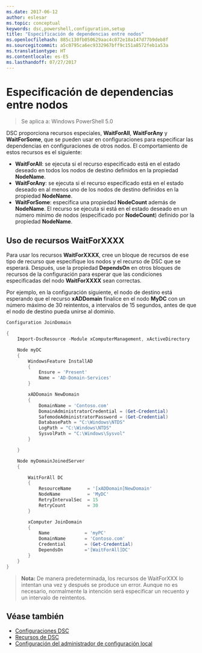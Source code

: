 ```yaml
---
ms.date: 2017-06-12
author: eslesar
ms.topic: conceptual
keywords: dsc,powershell,configuration,setup
title: "Especificación de dependencias entre nodos"
ms.openlocfilehash: 885c130fb050629aac4c072e18a147d77b9deb8f
ms.sourcegitcommit: a5c0795ca6ec9332967bff9c151a8572feb1a53a
ms.translationtype: HT
ms.contentlocale: es-ES
ms.lasthandoff: 07/27/2017
---
```

# <a name="specifying-cross-node-dependencies"></a>Especificación de dependencias entre nodos

> Se aplica a: Windows PowerShell 5.0

DSC proporciona recursos especiales, **WaitForAll**, **WaitForAny** y **WaitForSome**, que se pueden usar en configuraciones para especificar las dependencias en configuraciones de otros nodos. El comportamiento de estos recursos es el siguiente:

* **WaitForAll**: se ejecuta si el recurso especificado está en el estado deseado en todos los nodos de destino definidos en la propiedad **NodeName**.
* **WaitForAny**: se ejecuta si el recurso especificado está en el estado deseado en al menos uno de los nodos de destino definidos en la propiedad **NodeName**.
* **WaitForSome**: especifica una propiedad **NodeCount** además de **NodeName**. El recurso se ejecuta si está en el estado deseado en un número mínimo de nodos (especificado por **NodeCount**) definido por la propiedad **NodeName**. 

## <a name="using-waitforxxxx-resources"></a>Uso de recursos WaitForXXXX

Para usar los recursos **WaitForXXXX**, cree un bloque de recursos de ese tipo de recurso que especifique los nodos y el recurso de DSC que se esperará. Después, use la propiedad **DependsOn** en otros bloques de recursos de la configuración para esperar que las condiciones especificadas del nodo **WaitForXXXX** sean correctas.

Por ejemplo, en la configuración siguiente, el nodo de destino está esperando que el recurso **xADDomain** finalice en el nodo **MyDC** con un número máximo de 30 reintentos, a intervalos de 15 segundos, antes de que el nodo de destino pueda unirse al dominio.

```powershell
Configuration JoinDomain

{
    Import-DscResource -Module xComputerManagement, xActiveDirectory

    Node myDC
    {
        WindowsFeature InstallAD
        {
            Ensure = 'Present' 
            Name = 'AD-Domain-Services' 
        }

        xADDomain NewDomain 
        { 
            DomainName = 'Contoso.com'            
            DomainAdministratorCredential = (Get-Credential)
            SafemodeAdministratorPassword = (Get-Credential)
            DatabasePath = "C:\Windows\NTDS"
            LogPath = "C:\Windows\NTDS"
            SysvolPath = "C:\Windows\Sysvol"
        }

    }

    Node myDomainJoinedServer
    {

        WaitForAll DC
        {
            ResourceName      = '[xADDomain]NewDomain'
            NodeName          = 'MyDC'
            RetryIntervalSec  = 15
            RetryCount        = 30
        }

        xComputer JoinDomain
        {
            Name             = 'myPC'
            DomainName       = 'Contoso.com'
            Credential       = (Get-Credential)
            DependsOn        ='[WaitForAll]DC'
        }
    }
}
```

>**Nota:** De manera predeterminada, los recursos de WaitForXXX lo intentan una vez y después se produce un error. Aunque no es necesario, normalmente la intención será especificar un recuento y un intervalo de reintentos.

## <a name="see-also"></a>Véase también
* [Configuraciones DSC](configurations.md)
* [Recursos de DSC](resources.md)
* [Configuración del administrador de configuración local](metaConfig.md)

